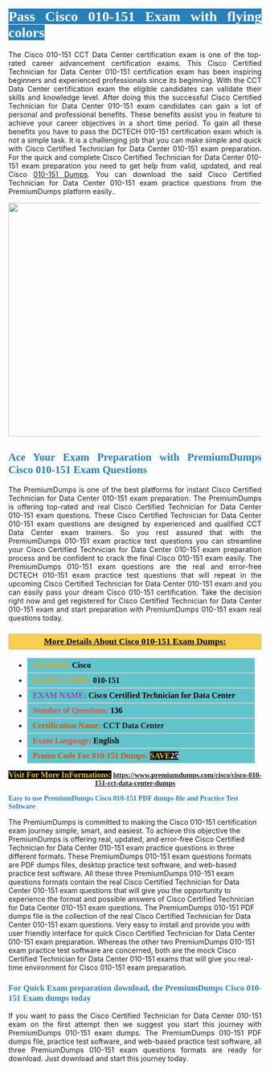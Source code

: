 <h1 style="text-align: justify;"><span style="color:#ffffff;"><span style="font-family:Georgia,serif;"><strong><span style="background-color:#2980b9;">Pass Cisco 010-151 Exam with flying colors</span></strong></span></span></h1>

<p style="text-align: justify;">The Cisco 010-151 CCT Data Center certification exam is one of the top-rated career advancement certification exams. This Cisco Certified Technician for Data Center 010-151 certification exam has been inspiring beginners and experienced professionals since its beginning. With the CCT Data Center certification exam the eligible candidates can validate their skills and knowledge level. After doing this the successful Cisco Certified Technician for Data Center 010-151 exam candidates can gain a lot of personal and professional benefits. These benefits assist you in feature to achieve your career objectives in a short time period. To gain all these benefits you have to pass the DCTECH 010-151 certification exam which is not a simple task. It is a challenging job that you can make simple and quick with Cisco Certified Technician for Data Center 010-151 exam preparation. For the quick and complete Cisco Certified Technician for Data Center 010-151 exam preparation you need to get help from valid, updated, and real Cisco <a href="https://www.premiumdumps.com/cisco/cisco-010-151-cct-data-center-dumps">010-151 Dumps</a>. You can download the said Cisco Certified Technician for Data Center 010-151 exam practice questions from the PremiumDumps platform easily..</p>

<p style="text-align: center;"><a href="https://www.premiumdumps.com/cisco/cisco-010-151-cct-data-center-dumps"><img alt="" src="https://i.imgur.com/KJGzbJ2.jpeg" style="width: 700px; height: 465px;" /></a></p>

<h2 style="text-align: justify;"><span style="color:#2980b9;"><span style="font-family:Georgia,serif;"><strong>Ace Your Exam Preparation with PremiumDumps Cisco 010-151 Exam Questions</strong></span></span></h2>

<p style="text-align: justify;">The PremiumDumps is one of the best platforms for instant Cisco Certified Technician for Data Center 010-151 exam preparation. The PremiumDumps is offering top-rated and real Cisco Certified Technician for Data Center 010-151 exam questions. These Cisco Certified Technician for Data Center 010-151 exam questions are designed by experienced and qualified CCT Data Center exam trainers. So you rest assured that with the PremiumDumps 010-151 exam practice test questions you can streamline your Cisco Certified Technician for Data Center 010-151 exam preparation process and be confident to crack the final Cisco 010-151 exam easily. The PremiumDumps 010-151 exam questions are the real and error-free DCTECH 010-151 exam practice test questions that will repeat in the upcoming Cisco Certified Technician for Data Center 010-151 exam and you can easily pass your dream Cisco 010-151 certification. Take the decision right now and get registered for Cisco Certified Technician for Data Center 010-151 exam and start preparation with PremiumDumps 010-151 exam real questions today.</p>

<h3 style="background: #f7ce50; border: 1px solid rgb(204, 204, 204); padding: 5px 10px; text-align: center;"><span style="font-family:Georgia,serif;"><u><u><span style="color:#000000;"><span style="font-size:11pt"><span style="line-height:normal"><b><span style="font-size:13.0pt"><span cambria="">More Details About Cisco 010-151 Exam Dumps:</span></span></b></span></span></span></u></u></span></h3>

<ul>
	<li style="margin:0cm 10pt">
	<div style="background:#61c4cd; border: 1px solid rgb(204, 204, 204); padding: 5px 10px; text-align: justify;"><span style="font-family:Georgia,serif;"><span style="font-size:11pt"><span style="line-height:normal"><b><span style="font-size:12.0pt"><span new="" roman="" times=""><span style="color:#f39c12;">VENDOR:</span> <span style="color:#000000;">Cisco</span></span></span></b></span></span></span></div>
	</li>
	<li style="margin:0cm 10pt">
	<div style="background: #61c4cd; border: 1px solid rgb(204, 204, 204); padding: 5px 10px; text-align: justify;"><span style="font-family:Georgia,serif;"><span style="font-size:11pt"><span style="line-height:normal"><b><span style="font-size:12.0pt"><span new="" roman="" times=""><span style="color:#f39c12;">EXAM CCODE:</span> <span style="color:#000000;">010-151</span></span></span></b></span></span></span></div>
	</li>
	<li style="margin:0cm 10pt">
	<div style="background: #61c4cd; border: 1px solid rgb(204, 204, 204); padding: 5px 10px; text-align: justify;"><span style="font-family:Georgia,serif;"><span style="font-size:11pt"><span style="line-height:normal"><b><span style="font-size:12.0pt"><span new="" roman="" times=""><span style="color:#8e44ad;">EXAM NAME:</span> <span style="color:#000000;">Cisco Certified Technician for Data Center</span></span></span></b></span></span></span></div>
	</li>
	<li style="margin:0cm 10pt">
	<div style="background: #61c4cd; border: 1px solid rgb(204, 204, 204); padding: 5px 10px;"><span style="font-family:Georgia,serif;"><span style="font-size:11pt"><span style="line-height:normal"><b><span style="font-size:12.0pt"><span new="" roman="" times=""><span style="color:#e74c3c;">Number of Questions:</span><span style="color:#000000;"><span style="color:#f1c40f;"> </span>136</span></span></span></b></span></span></span></div>
	</li>
	<li style="margin:0cm 10pt">
	<div style="background: #61c4cd; border: 1px solid rgb(204, 204, 204); padding: 5px 10px; text-align: justify;"><span style="font-family:Georgia,serif;"><span style="font-size:11pt"><span style="line-height:normal"><b><span style="font-size:12.0pt"><span new="" roman="" times=""><span style="color:#d35400;">Certification Name:</span> CCT Data Center</span></span></b></span></span></span></div>
	</li>
	<li style="margin:0cm 10pt">
	<div style="background: #61c4cd; border: 1px solid rgb(204, 204, 204); padding: 5px 10px; text-align: justify;"><span style="font-family:Georgia,serif;"><span style="font-size:11pt"><span style="line-height:normal"><b><span style="font-size:12.0pt"><span new="" roman="" times=""><span style="color:#e74c3c;">Exam Language:</span> <span style="color:#000000;">English</span></span></span></b></span></span></span></div>
	</li>
	<li style="margin:0cm 10pt">
	<div style="background: #61c4cd; border: 1px solid rgb(204, 204, 204); padding: 5px 10px;"><span style="font-family:Georgia,serif;"><span style="font-size:11pt"><span style="line-height:normal"><b><span style="font-size:12.0pt"><span new="" roman="" times=""><span style="color:#d35400;">Promo Code For 010-151 Dumps:</span><span style="color:#f1c40f;"> <span style="background-color:#000000;">SAVE</span></span><span style="color:#ffffff;"><span style="background-color:#000000;">25</span></span></span></span></b></span></span></span></div>
	</li>
</ul>

<p style="text-align: center;"><span style="font-family:Georgia,serif;"><strong><span style="font-size:16px;"><span style="color:#f1c40f;"><span style="background-color:#000000;">Visit For More InFormations:</span></span></span> <a href="https://www.premiumdumps.com/cisco/cisco-010-151-cct-data-center-dumps">https://www.premiumdumps.com/cisco/cisco-010-151-cct-data-center-dumps</a></strong></span></p>

<p><span style="color:#2980b9;"><span style="font-family:Georgia,serif;"><strong><strong><strong>Easy to use PremiumDumps Cisco 010-151 PDF dumps file and Practice Test Software</strong></strong></strong></span></span></p>

<p>The PremiumDumps is committed to making the Cisco 010-151 certification exam journey simple, smart, and easiest. To achieve this objective the PremiumDumps is offering real, updated, and error-free Cisco Certified Technician for Data Center 010-151 exam practice questions in three different formats. These PremiumDumps 010-151 exam questions formats are PDF dumps files, desktop practice test software, and web-based practice test software. All these three PremiumDumps 010-151 exam questions formats contain the real Cisco Certified Technician for Data Center 010-151 exam questions that will give you the opportunity to experience the format and possible answers of Cisco Certified Technician for Data Center 010-151 exam questions. The PremiumDumps 010-151 PDF dumps file is the collection of the real Cisco Certified Technician for Data Center 010-151 exam questions. Very easy to install and provide you with user friendly interface for quick Cisco Certified Technician for Data Center 010-151 exam preparation. Whereas the other two PremiumDumps 010-151 exam practice test software are concerned, both are the mock Cisco Certified Technician for Data Center 010-151 exams that will give you real-time environment for Cisco 010-151 exam preparation.</p>

<h3 style="text-align: justify;"><span style="color:#2980b9;"><span style="font-family:Georgia,serif;"><strong><strong><strong>For Quick Exam preparation download, the PremiumDumps Cisco 010-151 Exam dumps today</strong></strong></strong></span></span></h3>

<p style="text-align: justify;">If you want to pass the Cisco Certified Technician for Data Center 010-151 exam on the first attempt then we suggest you start this journey with PremiumDumps 010-151 exam dumps. The PremiumDumps 010-151 PDF dumps file, practice test software, and web-based practice test software, all three PremiumDumps 010-151 exam questions formats are ready for download. Just download and start this journey today.</p>
